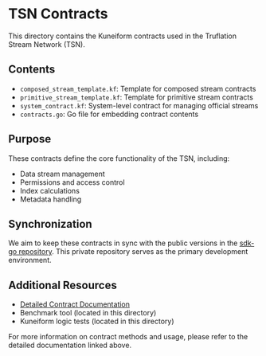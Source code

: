 # TSN Contracts

This directory contains the Kuneiform contracts used in the Truflation Stream Network (TSN).

## Contents

- `composed_stream_template.kf`: Template for composed stream contracts
- `primitive_stream_template.kf`: Template for primitive stream contracts
- `system_contract.kf`: System-level contract for managing official streams
- `contracts.go`: Go file for embedding contract contents

## Purpose

These contracts define the core functionality of the TSN, including:

- Data stream management
- Permissions and access control
- Index calculations
- Metadata handling

## Synchronization

We aim to keep these contracts in sync with the public versions in the [sdk-go repository](https://github.com/trufnetwork/sdk-go). This private repository serves as the primary development environment.

## Additional Resources

- [Detailed Contract Documentation](https://github.com/trufnetwork/sdk-go/blob/main/docs/contracts.md)
- Benchmark tool (located in this directory)
- Kuneiform logic tests (located in this directory)

For more information on contract methods and usage, please refer to the detailed documentation linked above.